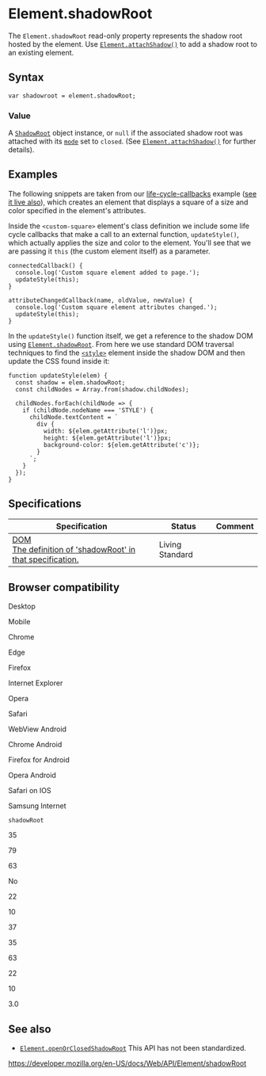 Element.shadowRoot
==================

The `Element.shadowRoot` read-only property represents the shadow root hosted by the element. Use [`Element.attachShadow()`](attachshadow) to add a shadow root to an existing element.

Syntax
------

    var shadowroot = element.shadowRoot;

### Value

A [`ShadowRoot`](../shadowroot) object instance, or `null` if the associated shadow root was attached with its [`mode`](../shadowroot/mode) set to `closed`. (See [`Element.attachShadow()`](attachshadow) for further details).

Examples
--------

The following snippets are taken from our [life-cycle-callbacks](https://github.com/mdn/web-components-examples/tree/master/life-cycle-callbacks) example ([see it live also](https://mdn.github.io/web-components-examples/life-cycle-callbacks)), which creates an element that displays a square of a size and color specified in the element's attributes.

Inside the `<custom-square>` element's class definition we include some life cycle callbacks that make a call to an external function, `updateStyle()`, which actually applies the size and color to the element. You'll see that we are passing it `this` (the custom element itself) as a parameter.

    connectedCallback() {
      console.log('Custom square element added to page.');
      updateStyle(this);
    }

    attributeChangedCallback(name, oldValue, newValue) {
      console.log('Custom square element attributes changed.');
      updateStyle(this);
    }

In the `updateStyle()` function itself, we get a reference to the shadow DOM using [`Element.shadowRoot`](shadowroot). From here we use standard DOM traversal techniques to find the [`<style>`](https://developer.mozilla.org/en-US/docs/Web/HTML/Element/style) element inside the shadow DOM and then update the CSS found inside it:

    function updateStyle(elem) {
      const shadow = elem.shadowRoot;
      const childNodes = Array.from(shadow.childNodes);

      childNodes.forEach(childNode => {
        if (childNode.nodeName === 'STYLE') {
          childNode.textContent = `
            div {
              width: ${elem.getAttribute('l')}px;
              height: ${elem.getAttribute('l')}px;
              background-color: ${elem.getAttribute('c')};
            }
          `;
        }
      });
    }

Specifications
--------------

<table><thead><tr class="header"><th>Specification</th><th>Status</th><th>Comment</th></tr></thead><tbody><tr class="odd"><td><a href="https://dom.spec.whatwg.org/#dom-element-shadowroot">DOM<br />
<span class="small">The definition of 'shadowRoot' in that specification.</span></a></td><td><span class="spec-living">Living Standard</span></td><td></td></tr></tbody></table>

Browser compatibility
---------------------

Desktop

Mobile

Chrome

Edge

Firefox

Internet Explorer

Opera

Safari

WebView Android

Chrome Android

Firefox for Android

Opera Android

Safari on IOS

Samsung Internet

`shadowRoot`

35

79

63

No

22

10

37

35

63

22

10

3.0

See also
--------

-   [`Element.openOrClosedShadowRoot`](openorclosedshadowroot) <span class="icon non-standard" viewbox="0 0 100 100" xmlns="http://www.w3.org/2000/svg" role="img"> This API has not been standardized. </span>

<a href="https://developer.mozilla.org/en-US/docs/Web/API/Element/shadowRoot" class="_attribution-link">https://developer.mozilla.org/en-US/docs/Web/API/Element/shadowRoot</a>
